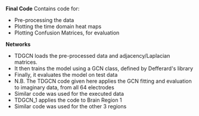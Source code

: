 **Final Code**
Contains code for:

- Pre-processing the data
- Plotting the time domain heat maps
- Plotting Confusion Matrices, for evaluation

**Networks**

  - TDGCN loads the pre-processed data and adjacency/Laplacian matrices. 
  - It then trains the model using a GCN class, defined by Defferard's library
  - Finally, it evaluates the model on test data
  - N.B. The TDGCN code given here applies the GCN fitting and evaluation to imaginary data, from all 64 electrodes
  - Similar code was used for the executed data
  - TDGCN_1 applies the code to Brain Region 1
  - Similar code was used for the other 3 regions
  
